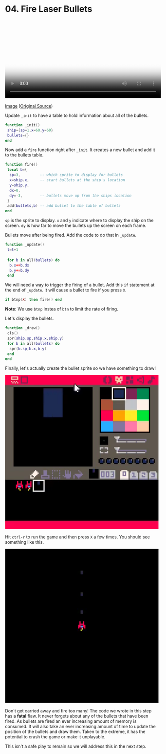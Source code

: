 # 04. Fire Laser Bullets

<video controls width="512" poster="tut_4.gif">
    <source src="./tut_4.mp4"
            type="video/mp4">
    Sorry, your browser doesn't support embedded videos.
</video>

[Image](./tut_4.git) ([Original Source](https://ztiromoritz.github.io/pico-8-shooter/gif/tut_4.gif))

Update `_init` to have a table to hold information about all of the bullets.

```lua
function _init()
 ship={sp=1,x=60,y=60}
 bullets={}
end
```

Now add a `fire` function right after `_init`. It creates a new bullet and add
it to the bullets table.

```lua
function fire()
 local b={
  sp=3,         -- which sprite to display for bullets
  x=ship.x,     -- start bullets at the ship's location
  y=ship.y,
  dx=0,
  dy=-3,        -- bullets move up from the ships location
 }
 add(bullets,b) -- add bullet to the table of bullets
end
```

`sp` is the sprite to display. `x` and `y` indicate where to display the ship on the screen. `dy` is how far to move the bullets up the screen on each frame.

Bullets move after being fired. Add the code to do that in `_update`.

```lua
function _update()
 t=t+1

 for b in all(bullets) do
  b.x+=b.dx
  b.y+=b.dy
 end
```

We will need a way to trigger the firing of a bullet. Add this `if` statement at the end of `_update`. It will cause a bullet to fire if you press `X`.

```lua
if btnp(X) then fire() end
```

**Note:** We use `btnp` instea of `btn` to limit the rate of firing. 

Let's display the bullets.

```lua
function _draw()
 cls()
 spr(ship.sp,ship.x,ship.y)
 for b in all(bullets) do
  spr(b.sp,b.x,b.y)
 end
end
```

Finally, let's actually create the bullet sprite so we have something to draw!

<div><img src="./bullet.png" width="512"/></div>

Hit `ctrl-r` to run the game and then press `X` a few times. You should see something like this.

<div><img src="./result.png" width="512"/></div>

Don't get carried away and fire too many! The code we wrote in this step has a
**fatal** flaw. It never forgets about any of the bullets that have been fired. As
bullets are fired an ever increasing amount of memory is consumed. It will also
take an ever increasing amount of time to update the position of the bullets
and draw them.  Taken to the extreme, it has the potential to crash the game or
make it unplayable.

This isn't a safe play to remain so we will address this in the next step.

